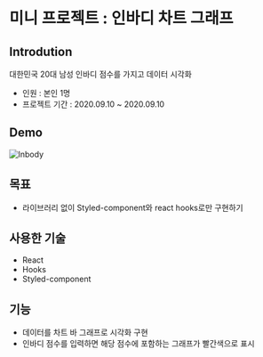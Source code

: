 # 미니 프로젝트 : 인바디 차트 그래프

## Introdution
대한민국 20대 남성 인바디 점수를 가지고 데이터 시각화 
- 인원 : 본인 1명
- 프로젝트 기간 : 2020.09.10 ~ 2020.09.10

## Demo
![Inbody](https://user-images.githubusercontent.com/47416686/93571035-d88e3900-f9ce-11ea-9f0b-c8a329d4d9c8.gif)

## 목표
- 라이브러리 없이 Styled-component와 react hooks로만 구현하기


## 사용한 기술
- React
- Hooks
- Styled-component


## 기능
- 데이터를 차트 바 그래프로 시각화 구현
- 인바디 점수를 입력하면 해당 점수에 포함하는 그래프가 빨간색으로 표시
